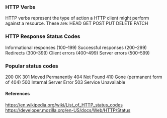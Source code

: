 ### HTTP Verbs
HTTP verbs represent the type of action a HTTP client might perform against a resource. These are:
HEAD
GET
POST
PUT
DELETE
PATCH

### HTTP Response Status Codes
Informational responses (100–199)
Successful responses    (200–299)
Redirects               (300–399)
Client errors           (400–499)
Server errors           (500–599)

### Popular status codes
200 OK
301 Moved Permanently
404 Not Found
410 Gone (permanent form of 404)
500 Internal Server Error
503 Service Unavailable

#### References
https://en.wikipedia.org/wiki/List_of_HTTP_status_codes 
https://developer.mozilla.org/en-US/docs/Web/HTTP/Status

